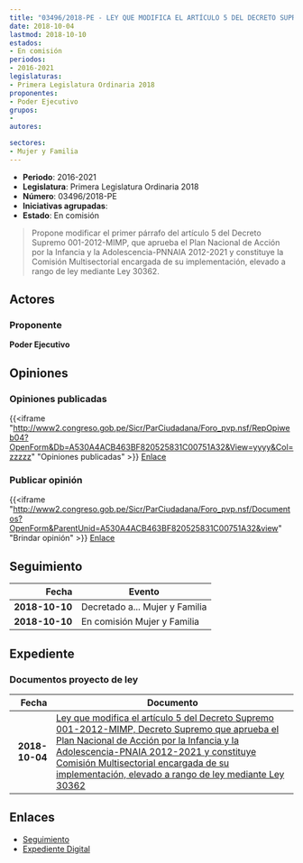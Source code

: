 ```yaml
---
title: "03496/2018-PE - LEY QUE MODIFICA EL ARTÍCULO 5 DEL DECRETO SUPREMO 001-2012-MIMP, DECRETO SUPREMO QUE APRUEBA EL 'PLAN NACIONAL DE ACCIÓN POR LA INFANCIA Y LA ADOLESCENCIA-PNIA 2012-2021 Y CONSTITUYE COMISIÓN MULTISECTORIAL ENCARGADA DE SU IMPLEMENTACIÓN, ELEVADO A RANGO DE LEY MEDIANTE LEY 30362"
date: 2018-10-04
lastmod: 2018-10-10
estados:
- En comisión
periodos:
- 2016-2021
legislaturas:
- Primera Legislatura Ordinaria 2018
proponentes:
- Poder Ejecutivo
grupos:
- 
autores:

sectores:
- Mujer y Familia
---
```

- **Periodo**: 2016-2021
- **Legislatura**: Primera Legislatura Ordinaria 2018
- **Número**: 03496/2018-PE
- **Iniciativas agrupadas**: 
- **Estado**: En comisión

> Propone modificar el primer párrafo del artículo 5 del Decreto Supremo 001-2012-MIMP, que aprueba el Plan Nacional de Acción por la Infancia y la Adolescencia-PNNAIA 2012-2021 y constituye la Comisión Multisectorial encargada de su implementación, elevado a rango de ley mediante Ley 30362.


## Actores

### Proponente

**Poder Ejecutivo**

## Opiniones

### Opiniones publicadas

{{<iframe "http://www2.congreso.gob.pe/Sicr/ParCiudadana/Foro_pvp.nsf/RepOpiweb04?OpenForm&Db=A530A4ACB463BF820525831C00751A32&View=yyyy&Col=zzzzz" "Opiniones publicadas" >}}
[Enlace](http://www2.congreso.gob.pe/Sicr/ParCiudadana/Foro_pvp.nsf/RepOpiweb04?OpenForm&Db=A530A4ACB463BF820525831C00751A32&View=yyyy&Col=zzzzz)

### Publicar opinión

{{<iframe "http://www2.congreso.gob.pe/Sicr/ParCiudadana/Foro_pvp.nsf/Documentos?OpenForm&ParentUnid=A530A4ACB463BF820525831C00751A32&view" "Brindar opinión" >}}
[Enlace](http://www2.congreso.gob.pe/Sicr/ParCiudadana/Foro_pvp.nsf/Documentos?OpenForm&ParentUnid=A530A4ACB463BF820525831C00751A32&view)


## Seguimiento

| Fecha | Evento |
|------:|--------|
| **2018-10-10** | Decretado a... Mujer y Familia |
| **2018-10-10** | En comisión Mujer y Familia |

## Expediente

### Documentos proyecto de ley

| Fecha | Documento |
|------:|-----------|
| **2018-10-04** | [Ley que modifica el artículo 5 del Decreto Supremo 001-2012-MIMP, Decreto Supremo que aprueba el Plan Nacional de Acción por la Infancia y la Adolescencia-PNAIA 2012-2021 y constituye Comisión Multisectorial encargada de su implementación, elevado a rango de ley mediante Ley 30362](http://www.leyes.congreso.gob.pe/Documentos/2016_2021/Proyectos_de_Ley_y_de_Resoluciones_Legislativas/PL0349620181004.pdf) |

## Enlaces

- [Seguimiento](http://www2.congreso.gob.pe/Sicr/TraDocEstProc/CLProLey2016.nsf/f7fff46988ca05b1052578e100829cc7/b3b60dc37310c1460525831c007390d3?OpenDocument)
- [Expediente Digital](http://www2.congreso.gob.pe/Sicr/TraDocEstProc/Expvirt_2011.nsf/visbusqptramdoc1621/03496?opendocument)

